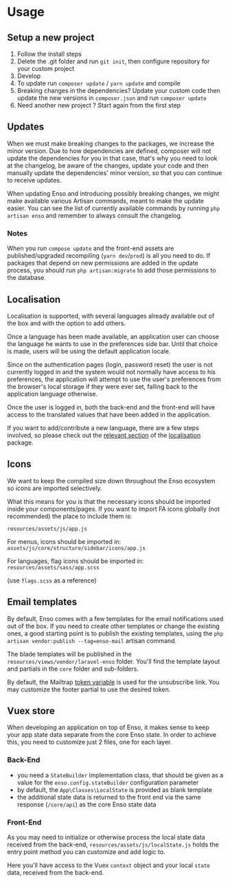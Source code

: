 # Usage

## Setup a new project

1. Follow the install steps
2. Delete the .git folder and run `git init`, then configure repository for your custom project
3. Develop
4. To update run `composer update` / `yarn update` and compile
5. Breaking changes in the dependencies? Update your custom code then update the new versions in `composer.json` and run `composer update`
6. Need another new project ? Start again from the first step

## Updates
When we must make breaking changes to the packages, we increase the minor version. 
Due to how dependencies are defined, composer will not update the dependencies for you in that case, 
that's why you need to look at the changelog, be aware of the changes, update your code and then manually update 
the dependencies' minor version, so that you can continue to receive updates.  

When updating Enso and introducing possibly breaking changes, we might make available various Artisan commands, 
meant to make the update easier.
You can see the list of currently available commands by running `php artisan enso` 
and remember to always consult the changelog.

### Notes 
When you run `compose update` and the front-end assets are published/upgraded recompiling (`yarn dev`/`prod`) is all you need to do.
If packages that depend on new permissions are added in the update process, you should run `php artisan:migrate` to add those permissions to the database.

## Localisation

Localisation is supported, with several languages already available out of the box and 
with the option to add others.

Once a language has been made available, an application user can choose the language
he wants to use in the preferences side bar.  Until that choice is made, 
users will be using the default application locale.

Since on the authentication pages (login, password reset) the user is not currently logged in
and the system would not normally have access to his preferences, the application 
will attempt to use the user's preferences from the browser's local storage if they were ever set,
falling back to the application language otherwise.  

Once the user is logged in, both the back-end and the front-end will have access to the translated
values that have been added in the application.

If you want to add/contribute a new language, there are a few steps involved, so please check out 
the [relevant section](https://docs.laravel-enso.com/backend/localisation.html#contributing) of 
the [localisation](https://github.com/laravel-enso/Localisation) package.

## Icons
We want to keep the compiled size down throughout the Enso ecosystem so icons are imported selectively.

What this means for you is that the necessary icons should be imported inside your components/pages. 
If you want to import FA icons globally (not recommended) the place to include them is: 

`resources/assets/js/app.js`

For menus, icons should be imported in:
`assets/js/core/structure/sidebar/icons/app.js`

For languages, flag icons should be imported in:
`resources/assets/sass/app.scss`

(use `flags.scss` as a reference)

## Email templates
By default, Enso comes with a few templates for the email notifications used out of the box.
If you need to create other templates or change the existing ones, a good starting point is to publish
the existing templates, using the `php artisan vendor:publish --tag=enso-mail` artisan command.

The blade templates will be published in the  `resources/views/vendor/laravel-enso` folder.
You'll find the template layout and partials in the `core` folder and sub-folders.   

By default, the Mailtrap [token variable](https://documentation.mailgun.com/en/latest/user_manual.html#tracking-unsubscribes) is used for the unsubscribe link. 
You may customize the footer partial to use the desired token.  

## Vuex store
When developing an application on top of Enso, it makes sense to keep your app state data separate from the core Enso state. 
In order to achieve this, you need to customize just 2 files, one for each layer.

### Back-End
- you need a `StateBuilder` implementation class, 
that should be given as a value for the `enso.config.stateBuilder` configuration parameter 
- by default, the `App\Classes\LocalState` is provided as blank template
- the additional state data is returned to the front end via the same response (`/core/api`) as the core Enso state data

### Front-End
As you may need to initialize or otherwise process the local state data received from the back-end, 
`resources/assets/js/localState.js` holds the entry point method you can customize and add logic to.

Here you'll have access to the Vuex `context` object and your local `state` data, received from the back-end. 
